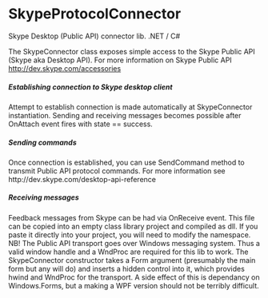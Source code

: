 SkypeProtocolConnector
======================

Skype Desktop (Public API) connector lib. .NET / C#


The SkypeConnector class exposes simple access to the Skype Public API (Skype aka Desktop API). For more information on Skype Public API http://dev.skype.com/accessories

<h5>Establishing connection to Skype desktop client</h5>
Attempt to establish connection is made automatically at SkypeConnector instantiation. Sending and receiving messages becomes possible after OnAttach event fires with state == success.

<h5>Sending commands</h5>
Once connection is established, you can use SendCommand method to transmit Public API protocol commands. For more information see http://dev.skype.com/desktop-api-reference

<h5>Receiving messages</h5>
Feedback messages from Skype can be had via OnReceive event. This file can be copied into an empty class library project and compiled as dll. If you paste it directly into your project, you will need to modify the namespace. NB! The Public API transport goes over Windows messaging system. Thus a valid window handle and a WndProc are required for this lib to work. The SkypeConnector constructor takes a Form argument (presumably the main form but any will do) and inserts a hidden control into it, which provides hwind and WndProc for the transport. A side effect of this is dependancy on Windows.Forms, but a making a WPF version should not be terribly difficult.
